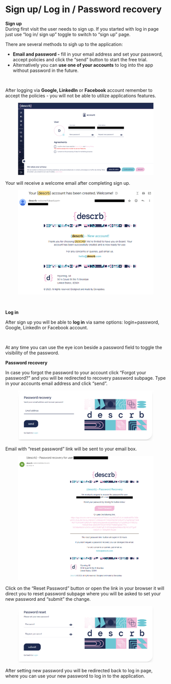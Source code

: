 # Sign up/ Log in / Password recovery

**Sign up**\
During first visit the user needs to sign up. If you started with log in page just use “log in/ sign up” toggle to switch to “sign up” page.

There are several methods to sigh up to the application:

* **Email and password -** fill in your email address and set your password, accept policies and click the “send” button to start the free trial.
* Alternatively you can **use one of your accounts** to log into the app without password in the future.

<figure><img src="https://lh7-us.googleusercontent.com/docsz/AD_4nXeJkvUGPWdMQHZK4sw4o_RBmDFFhi422RTvI548-4YFd2ywDfFUrEQeF0an2JjPMWM0QfaY5W5ZvFMlY3_FxCchMw4vOzhUyge6Yq3otarqo3daWsHOhHLrJueiTSmlL30emhycOL0ycvQgL9DCkkJcBMH5?key=WFAj_-5Q_fnh2l_XPIRoCQ" alt=""><figcaption></figcaption></figure>



After logging via **Google, LinkedIn** or **Facebook** account remember to accept the policies - you will not be able to utilize applications features.

<figure><img src="../.gitbook/assets/Screenshot 2024-08-08 140015.png" alt=""><figcaption></figcaption></figure>



Your will receive a welcome email after completing sign up.

<figure><img src="../.gitbook/assets/Zrzut ekranu 2024-07-04 144421 (1).png" alt=""><figcaption></figcaption></figure>

<figure><img src="blob:https://devopsbay.atlassian.net/7efe821e-8bda-4a49-ba2b-39b31f78ba2a#media-blob-url=true&#x26;id=89ab366a-4018-4da7-ba23-c16314132ab7&#x26;collection=contentId-1123221510&#x26;contextId=1123221510&#x26;mimeType=image%2Fpng&#x26;name=Zrzut%20ekranu%202024-07-04%20144421.png&#x26;size=67582&#x26;width=484&#x26;height=372&#x26;alt=Zrzut%20ekranu%202024-07-04%20144421.png" alt="" width="188"><figcaption></figcaption></figure>

**Log in**

After sign up you will be able to **log in** via same options: login+password, Google, LinkedIn or Facebook account.

<figure><img src="https://lh7-us.googleusercontent.com/docsz/AD_4nXey1BDN_vvIjMdJ6JBUdOF9KfkqOfDK989y7gjekPGoVpdjE0SPCgpSplMORZg_qJMjdVpOCSnMd8PE4RWn5dfA8vv3QyeIP_TV8Il914klwcMZlF4d2BnQuVFOEpESEwFRQueWWowAaDD2TEf8Rn9nsPS7?key=WFAj_-5Q_fnh2l_XPIRoCQ" alt=""><figcaption></figcaption></figure>

At any time you can use the eye icon beside a password field to toggle the visibility of the password.

&#x20;

**Password recovery**

In case you forgot the password to your account click “Forgot your password?” and you will be redirected to recovery password subpage. Type in your accounts email address and click “send”.



<figure><img src="../.gitbook/assets/image-20240704-130111.png" alt=""><figcaption></figcaption></figure>

Email with “reset password” link will be sent to your email box.

<figure><img src="../.gitbook/assets/Zrzut ekranu 2024-07-04 143033 (1).png" alt=""><figcaption></figcaption></figure>



Click on the “Reset Password” button or open the link in your browser it will direct you to reset password subpage where you will be asked to set your new password and “submit” the change.

<figure><img src="../.gitbook/assets/image-20240704-125702.png" alt=""><figcaption></figcaption></figure>



After setting new password you will be redirected back to log in page, where you can use your new password to log in to the application.

&#x20;
